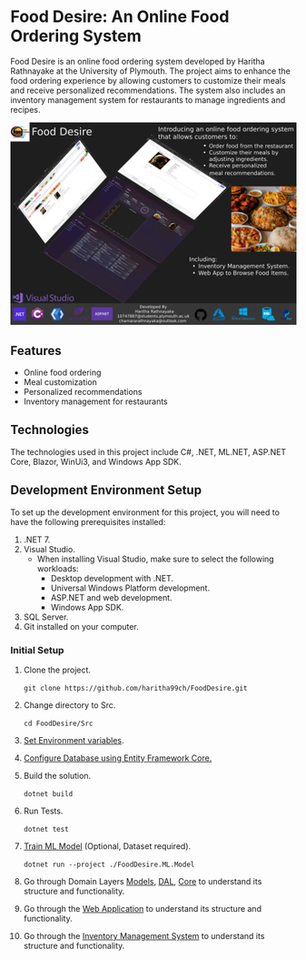# Food Desire: An Online Food Ordering System

Food Desire is an online food ordering system developed by Haritha Rathnayake at the University of Plymouth. The project aims to enhance the food ordering experience by allowing customers to customize their meals and receive personalized recommendations. The system also includes an inventory management system for restaurants to manage ingredients and recipes.

![Alt text](Images/Food%20Desire%20Poster.png)

## Features

- Online food ordering
- Meal customization
- Personalized recommendations
- Inventory management for restaurants

## Technologies

The technologies used in this project include C#, .NET, ML.NET, ASP.NET Core, Blazor, WinUi3, and Windows App SDK.

## Development Environment Setup

To set up the development environment for this project, you will need to have the following prerequisites installed:

1. .NET 7.
2. Visual Studio.
    - When installing Visual Studio, make sure to select the following workloads:
      - Desktop development with .NET.
      - Universal Windows Platform development.
      - ASP.NET and web development.
      - Windows App SDK.
3. SQL Server.
4. Git installed on your computer.

### Initial Setup

1. Clone the project.

    `git clone https://github.com/haritha99ch/FoodDesire.git`

2. Change directory to Src.

    `cd FoodDesire/Src`

3. [Set Environment variables](Src/FoodDesire.AppSettings/README.md#setting-environment-variables).
4. [Configure Database using Entity Framework Core.](Src/FoodDesire.DAL/README.md#database-migrations)
5. Build the solution.

    `dotnet build`

6. Run Tests.

    `dotnet test`

7. [Train ML Model](Src/FoodDesire.ML.Model/README.md) (Optional, Dataset required).

    `dotnet run --project ./FoodDesire.ML.Model`

8. Go through Domain Layers [Models](Src/FoodDesire.Models/README.md), [DAL](Src/FoodDesire.DAL/README.md), [Core](Src/FoodDesire.Core/README.md) to understand its structure and functionality.
9. Go through the [Web Application](Src/FoodDesire.Web.API/README.md) to understand its structure and functionality.
10. Go through the [Inventory Management System](Src/FoodDesire.IMS/README.md) to understand its structure and functionality.
